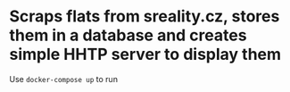 # Scraps flats from sreality.cz, stores them in a database and creates simple HHTP server to display them
Use `docker-compose up` to run

